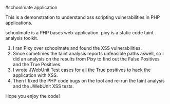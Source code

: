 #schoolmate application

This is a demonstration to understand xss scripting vulnerabilities in PHP applications.

schoolmate is a PHP bases web-application. 
pixy is a static code taint analysis toolkit.

1. I ran Pixy over schoolmate and found the XSS vulnerabilities. 
2. Since sometimes the taint analysis reports unfeasible paths aswell, so I did an analysis on the results from Pixy to find out the False Positives and the True Positives.
3. I wrote JWebUnit Test cases for all the True positives to hack the application with XSS.
4. Then I fixed the PHP code bugs on the tool and re-run the taint analysis and the JWebUnit XSS tests.


 Hope you enjoy the code!